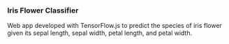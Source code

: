 ### Iris Flower Classifier

Web app developed with TensorFlow.js to predict the species of iris flower given its sepal length, sepal width, petal length, and petal width.